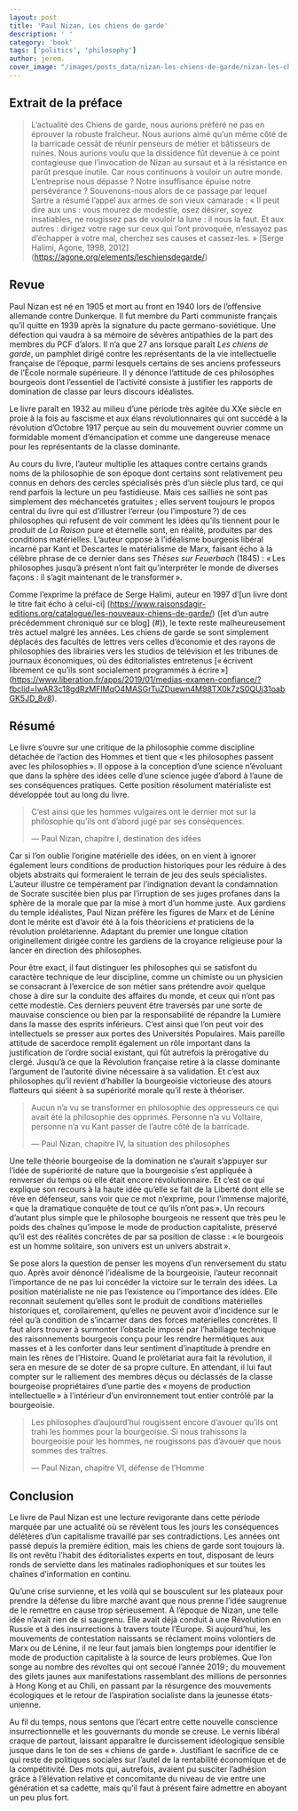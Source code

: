 ```yaml
---
layout: post
title: 'Paul Nizan, Les chiens de garde'
description: ' '
category: 'book'
tags: ['politics', 'philosophy']
author: jerem.
cover_image: "/images/posts_data/nizan-les-chiens-de-garde/nizan-les-chiens-de-garde.jpg"
---
```


## Extrait de la préface
>L’actualité des Chiens de garde, nous aurions préféré ne pas en éprouver la robuste fraîcheur. Nous aurions aimé qu’un même côté de la barricade cessât de réunir penseurs de métier et bâtisseurs de ruines. Nous aurions voulu que la dissidence fût devenue à ce point contagieuse que l’invocation de Nizan au sursaut et à la résistance en parût presque inutile. Car nous continuons à vouloir un autre monde. L’entreprise nous dépasse ? Notre insuffisance épuise notre persévérance ? Souvenons-nous alors de ce passage par lequel Sartre a résumé l’appel aux armes de son vieux camarade : « Il peut dire aux uns : vous mourez de modestie, osez désirer, soyez insatiables, ne rougissez pas de vouloir la lune : il nous la faut. Et aux autres : dirigez votre rage sur ceux qui l’ont provoquée, n’essayez pas d’échapper à votre mal, cherchez ses causes et cassez-les. »
> [Serge Halimi, Agone, 1998, 2012] (https://agone.org/elements/leschiensdegarde/)

## Revue

Paul Nizan est né en 1905 et mort au front en 1940 lors de l’offensive allemande contre Dunkerque. Il fut membre du Parti communiste français qu’il quitte en 1939 après la signature du pacte germano-soviétique. Une défection qui vaudra à sa mémoire de sévères antipathies de la part des membres du PCF d’alors. Il n’a que 27 ans lorsque paraît *Les chiens de garde*, un pamphlet dirigé contre les représentants de la vie intellectuelle française de l’époque, parmi lesquels certains de ses anciens professeurs de l’École normale supérieure. Il y dénonce l’attitude de ces philosophes bourgeois dont l’essentiel de l’activité consiste à justifier les rapports de domination de classe par leurs discours idéalistes.

Le livre paraît en 1932 au milieu d’une période très agitée du XXe siècle en proie à la fois au fascisme et aux élans révolutionnaires qui ont succédé à la révolution d’Octobre 1917 perçue au sein du mouvement ouvrier comme un formidable moment d’émancipation et comme une dangereuse menace pour les représentants de la classe dominante.

Au cours du livre, l’auteur multiplie les attaques contre certains grands noms de la philosophie de son époque dont certains sont relativement peu connus en dehors des cercles spécialisés près d’un siècle plus tard, ce qui rend parfois la lecture un peu fastidieuse. Mais ces saillies ne sont pas simplement des méchancetés gratuites ; elles servent toujours le propos central du livre qui est d’illustrer l’erreur (ou l’imposture ?) de ces philosophes qui refusent de voir comment les idées qu’ils tiennent pour le produit de *La Raison* pure et éternelle sont, en réalité, produites par des conditions matérielles. L’auteur oppose à l’idéalisme bourgeois libéral incarné par Kant et Descartes le matérialisme de Marx, faisant écho à la célèbre phrase de ce dernier dans ses *Thèses sur Feuerbach* (1845) : « Les philosophes jusqu’à présent n’ont fait qu’interpréter le monde de diverses façons : il s’agit maintenant de le transformer ».

Comme l’exprime la préface de Serge Halimi, auteur en 1997 d’[un livre dont le titre fait écho à celui-ci] (https://www.raisonsdagir-editions.org/catalogue/les-nouveaux-chiens-de-garde/) ([et d’un autre précédemment chroniqué sur ce blog] (#)), le texte reste malheureusement très actuel malgré les années. Les chiens de garde se sont simplement déplacés des facultés de lettres vers celles d’économie et des rayons de philosophies des librairies vers les studios de télévision et les tribunes de journaux économiques, où des éditorialistes entretenus [« écrivent librement ce qu’ils sont socialement programmés à écrire »] (https://www.liberation.fr/apps/2019/01/medias-examen-confiance/?fbclid=IwAR3c18gdRzMFlMqO4MASGrTuZDuewn4M98TX0k7zS0QUj31oabGK5JD_8v8).

## Résumé

Le livre s’ouvre sur une critique de la philosophie comme discipline détachée de l’action des Hommes et tient que « les philosophes passent avec les philosophies ». Il oppose à la conception d’une science n’évoluant que dans la sphère des idées celle d’une science jugée d’abord à l’aune de ses conséquences pratiques. Cette position résolument matérialiste est développée tout au long du livre.

> C’est ainsi que les hommes vulgaires ont le dernier mot sur la philosophie qu’ils ont d’abord jugé par ses conséquences.
>
> — Paul Nizan, chapitre I, destination des idées

Car si l’on oublie l’origine matérielle des idées, on en vient à ignorer également leurs conditions de production historiques pour les réduire à des objets abstraits qui formeraient le terrain de jeu des seuls spécialistes. L’auteur illustre ce tempérament par l’indignation devant la condamnation de Socrate suscitée bien plus par l’irruption de ses juges profanes dans la sphère de la morale que par la mise à mort d’un homme juste. Aux gardiens du temple idéalistes, Paul Nizan préfère les figures de Marx et de Lénine dont le mérite est d’avoir été à la fois théoriciens *et* praticiens de la révolution prolétarienne. Adaptant du premier une longue citation originellement dirigée contre les gardiens de la croyance religieuse pour la lancer en direction des philosophes.

Pour être exact, il faut distinguer les philosophes qui se satisfont du caractère technique de leur discipline, comme un chimiste ou un physicien se consacrant à l’exercice de son métier sans prétendre avoir quelque chose à dire sur la conduite des affaires du monde, et ceux qui n’ont pas cette modestie. Ces derniers peuvent être traversés par une sorte de mauvaise conscience ou bien par la responsabilité de répandre la Lumière dans la masse des esprits inférieurs. C’est ainsi que l’on peut voir des intellectuels se presser aux portes des Universités Populaires. Mais pareille attitude de sacerdoce remplit également un rôle important dans la justification de l’ordre social existant, qui fût autrefois la prérogative du clergé. Jusqu’à ce que la Révolution française retire à la classe dominante l’argument de l’autorité divine nécessaire à sa validation. Et c’est aux philosophes qu’il revient d’habiller la bourgeoisie victorieuse des atours flatteurs qui siéent à sa supériorité morale qu’il reste à théoriser.

> Aucun n’a vu se transformer en philosophie des oppresseurs ce qui avait été la philosophie des opprimés. Personne n’a vu Voltaire, personne n’a vu Kant passer de l’autre côté de la barricade.
>
> — Paul Nizan, chapitre IV, la situation des philosophes

Une telle théorie bourgeoise de la domination ne s’aurait s’appuyer sur l’idée de supériorité de nature que la bourgeoisie s’est appliquée à renverser du temps où elle était encore révolutionnaire. Et c’est ce qui explique son recours à la haute idée qu’elle se fait de la Liberté dont elle se rêve en défenseur, sans voir que ce mot n’exprime, pour l’immense majorité, « que la dramatique conquête de tout ce qu’ils n’ont pas ». Un recours d’autant plus simple que le philosophe bourgeois ne ressent que très peu le poids des chaînes qu’impose le mode de production capitaliste, préservé qu’il est des réalités concrètes de par sa position de classe : « le bourgeois est un homme solitaire, son univers est un univers abstrait ». 

Se pose alors la question de penser les moyens d’un renversement du statu quo. Après avoir dénoncé l’idéalisme de la bourgeoisie, l’auteur reconnait l’importance de ne pas lui concéder la victoire sur le terrain des idées. La position matérialiste ne nie pas l’existence ou l’importance des idées. Elle reconnait seulement qu’elles sont le produit de conditions matérielles historiques et, corollairement, qu’elles ne peuvent avoir d’incidence sur le réel qu’à condition de s’incarner dans des forces matérielles concrètes. Il faut alors trouver à surmonter l’obstacle imposé par l’habillage technique des raisonnements bourgeois conçu pour les rendre hermétiques aux masses et à les conforter dans leur sentiment d’inaptitude à prendre en main les rênes de l’Histoire. Quand le prolétariat aura fait la révolution, il sera en mesure de se doter de sa propre culture. En attendant, il lui faut compter sur le ralliement des membres déçus ou déclassés de la classe bourgeoise propriétaires d’une partie des « moyens de production intellectuelle » à l’intérieur d’un environnement tout entier contrôlé par la bourgeoisie. 

> Les philosophes d’aujourd’hui rougissent encore d’avouer qu’ils ont trahi les hommes pour la bourgeoisie. Si nous trahissons la bourgeoisie pour les hommes, ne rougissons pas d’avouer que nous sommes des traîtres.
>
> — Paul Nizan, chapitre VI, défense de l’Homme

## Conclusion

Le livre de Paul Nizan est une lecture revigorante dans cette période marquée par une actualité où se révèlent tous les jours les conséquences délétères d’un capitalisme travaillé par ses contradictions. Les années ont passé depuis la première édition, mais les chiens de garde sont toujours là. Ils ont revêtu l’habit des éditorialistes experts en tout, disposant de leurs ronds de serviette dans les matinales radiophoniques et sur toutes les chaînes d’information en continu.

Qu’une crise survienne, et les voilà qui se bousculent sur les plateaux pour prendre la défense du libre marché avant que nous prenne l’idée saugrenue de le remettre en cause trop sérieusement. À l’époque de Nizan, une telle idée n’avait rien de si saugrenu. Elle avait déjà conduit à une Révolution en Russie et à des insurrections à travers toute l’Europe. Si aujourd’hui, les mouvements de contestation naissants se réclament moins volontiers de Marx ou de Lénine, il ne leur faut jamais bien longtemps pour identifier le mode de production capitaliste à la source de leurs problèmes. Que l’on songe au nombre des révoltes qui ont secoué l’année 2019 ; du mouvement des gilets jaunes aux manifestations rassemblant des millions de personnes à Hong Kong et au Chili, en passant par la résurgence des mouvements écologiques et le retour de l’aspiration socialiste dans la jeunesse états-unienne. 

Au fil du temps, nous sentons que l’écart entre cette nouvelle conscience insurrectionnelle et les gouvernants du monde se creuse. Le vernis libéral craque de partout, laissant apparaître le durcissement idéologique sensible jusque dans le ton de ses « chiens de garde ». Justifiant le sacrifice de ce qui reste de politiques sociales sur l’autel de la rentabilité économique et de la compétitivité. Des mots qui, autrefois, avaient pu susciter l’adhésion grâce à l’élévation relative et concomitante du niveau de vie entre une génération et sa cadette, mais qu’il faut à présent faire admettre en aboyant un peu plus fort.

